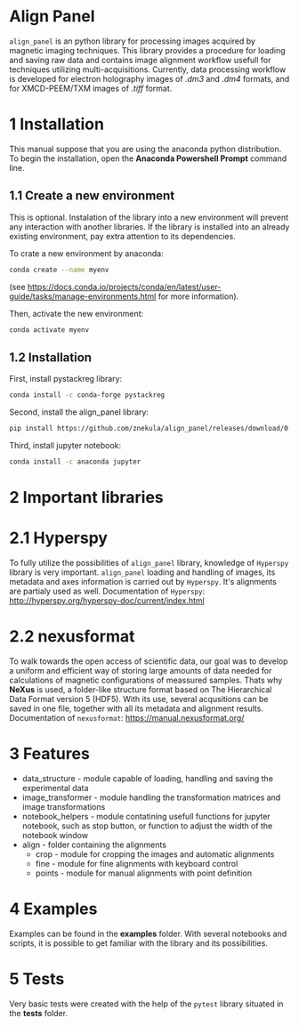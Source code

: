 Align Panel
===========
``align_panel`` is an python library for processing images acquired by magnetic imaging techniques. This library provides a procedure for loading and saving raw data and contains 
image alignment workflow usefull for techniques utilizing multi-acquisitions. Currently, data processing workflow is developed for electron holography images of *.dm3* and *.dm4* formats,
and for XMCD-PEEM/TXM images of *.tiff* format. 

# 1 Installation
This manual suppose that you are using the anaconda python distribution. To begin the installation, open the **Anaconda Powershell Prompt** command line.

## 1.1 Create a new environment

This is optional. Instalation of the library into a new environment will prevent any interaction with another libraries. If the library is installed into an already existing environment, pay extra attention to its dependencies.

To crate a new environment by anaconda:
```bash
conda create --name myenv
```
(see <https://docs.conda.io/projects/conda/en/latest/user-guide/tasks/manage-environments.html> for more information).

Then, activate the new environment:
```bash
conda activate myenv
```

## 1.2 Installation
First, install pystackreg library:
```bash
conda install -c conda-forge pystackreg
```

Second, install the align_panel library:
```bash
pip install https://github.com/znekula/align_panel/releases/download/0.0.1/align_panel-0.0.1-py3-none-any.whl
```

Third, install jupyter notebook:
```bash
conda install -c anaconda jupyter
```

# 2 Important libraries

# 2.1 Hyperspy

To fully utilize the possibilities of ``align_panel`` library, knowledge of ``Hyperspy`` library is very important. ``align_panel`` loading and handling of images, its metadata and axes information is carried out by ``Hyperspy``. It's alignments are partialy used as well.
Documentation of ``Hyperspy``:
<http://hyperspy.org/hyperspy-doc/current/index.html>

# 2.2 nexusformat

To walk towards the open access of scientific data, our goal was to develop a uniform and efficient way of storing large amounts of data needed for calculations of magnetic configurations of meassured samples. Thats why **NeXus** is used, a folder-like structure format based on The Hierarchical Data Format version 5 (HDF5). With its use, several acqusitions can be saved in one file, together with all its metadata and alignment results. 
Documentation of ``nexusformat``:
<https://manual.nexusformat.org/>

# 3 Features

- data_structure - module capable of loading, handling and saving the experimental data
- image_transformer - module handling the transformation matrices and image transformations
- notebook_helpers - module contatining usefull functions for jupyter notebook, such as stop button, or function to adjust the width of the notebook window
- align - folder containing the alignments
    - crop - module for cropping the images and automatic alignments
    - fine - module for fine alignments with keyboard control
    - points - module for manual alignments with point definition

# 4 Examples

Examples can be found in the **examples** folder. With several notebooks and scripts, it is possible to get familiar with the library and its possibilities.

# 5 Tests

Very basic tests were created with the help of the ``pytest`` library situated in the **tests** folder.
